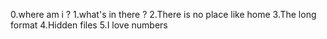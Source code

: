 0.where am i ?
1.what's in there ?
2.There is no place like home
3.The long format
4.Hidden files
5.I love numbers